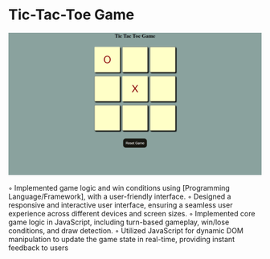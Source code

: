 # Tic-Tac-Toe Game



![Preview](https://github.com/mayankkkp/Tic-Tac-Toe-Game/blob/main/Screenshot%20(15).png?raw=true)

◦ Implemented game logic and win conditions using [Programming Language/Framework], with a user-friendly interface.
◦ Designed a responsive and interactive user interface, ensuring a seamless user experience across different devices and
    screen sizes.
◦ Implemented core game logic in JavaScript, including turn-based gameplay, win/lose conditions, and draw detection.
◦ Utilized JavaScript for dynamic DOM manipulation to update the game state in real-time, providing instant feedback to
    users

